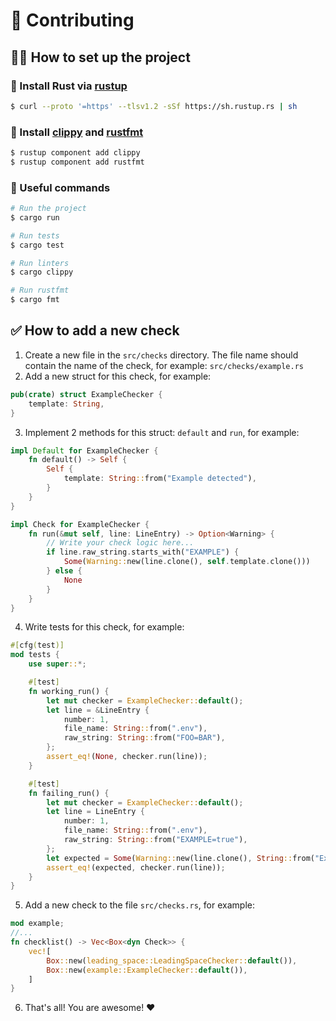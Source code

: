 # 🤝 Contributing

## 👨‍💻 How to set up the project

### 🦀 Install Rust via [rustup](https://rustup.rs)

```bash
$ curl --proto '=https' --tlsv1.2 -sSf https://sh.rustup.rs | sh
``` 

### 🚀 Install [clippy](https://github.com/rust-lang/rust-clippy) and [rustfmt](https://github.com/rust-lang/rustfmt)

```bash
$ rustup component add clippy
$ rustup component add rustfmt
```

### 🖖 Useful commands

```bash
# Run the project
$ cargo run

# Run tests
$ cargo test

# Run linters
$ cargo clippy

# Run rustfmt
$ cargo fmt
```

## ✅ How to add a new check

1. Create a new file in the `src/checks` directory. The file name should contain the name of the check, for example: `src/checks/example.rs`
2. Add a new struct for this check, for example:

```rust
pub(crate) struct ExampleChecker {
    template: String,
}
```

3. Implement 2 methods for this struct: `default` and `run`, for example:

```rust
impl Default for ExampleChecker {
    fn default() -> Self {
        Self {
            template: String::from("Example detected"),
        }
    }
}

impl Check for ExampleChecker {
    fn run(&mut self, line: LineEntry) -> Option<Warning> {
        // Write your check logic here...
        if line.raw_string.starts_with("EXAMPLE") {
            Some(Warning::new(line.clone(), self.template.clone()))
        } else {
            None
        }
    }
}
```

4. Write tests for this check, for example:

```rust
#[cfg(test)]
mod tests {
    use super::*;

    #[test]
    fn working_run() {
        let mut checker = ExampleChecker::default();
        let line = &LineEntry {
            number: 1,
            file_name: String::from(".env"),
            raw_string: String::from("FOO=BAR"),
        };
        assert_eq!(None, checker.run(line));
    }

    #[test]
    fn failing_run() {
        let mut checker = ExampleChecker::default();
        let line = LineEntry {
            number: 1,
            file_name: String::from(".env"),
            raw_string: String::from("EXAMPLE=true"),
        };
        let expected = Some(Warning::new(line.clone(), String::from("Example detected")));
        assert_eq!(expected, checker.run(line));
    }
}
```

5. Add a new check to the file `src/checks.rs`, for example:

```rust
mod example;
//...
fn checklist() -> Vec<Box<dyn Check>> {
    vec![
        Box::new(leading_space::LeadingSpaceChecker::default()),
        Box::new(example::ExampleChecker::default()),
    ]
}
```

6. That's all! You are awesome! ❤️
